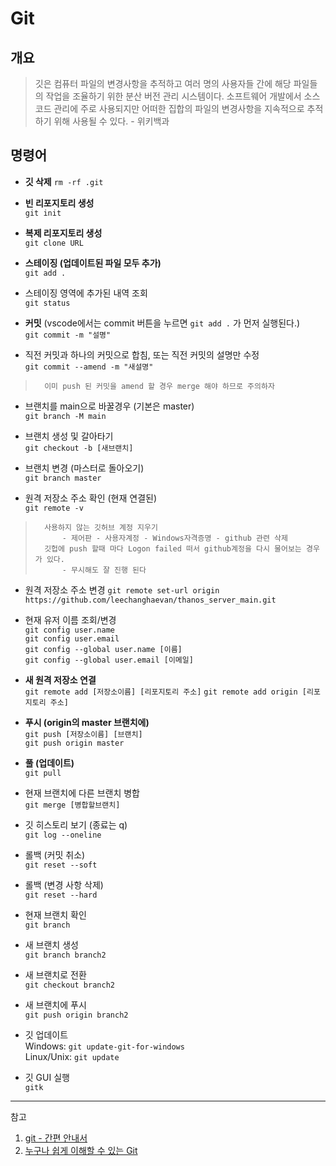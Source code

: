 # Git

## 개요

> 깃은 컴퓨터 파일의 변경사항을 추적하고 여러 명의 사용자들 간에 해당 파일들의 작업을 조율하기 위한 분산 버전 관리 시스템이다. 소프트웨어 개발에서 소스 코드 관리에 주로 사용되지만 어떠한 집합의 파일의 변경사항을 지속적으로 추적하기 위해 사용될 수 있다. - 위키백과

## 명령어

- **깃 삭제**
  `rm -rf .git`

- **빈 리포지토리 생성**  
  `git init`

- **복제 리포지토리 생성**  
  `git clone URL`

- **스테이징 (업데이트된 파일 모두 추가)**  
  `git add .`

- 스테이징 영역에 추가된 내역 조회  
  `git status`

- **커밋** (vscode에서는 commit 버튼을 누르면 `git add .` 가 먼저 실행된다.)  
  `git commit -m "설명"`

- 직전 커밋과 하나의 커밋으로 합침, 또는 직전 커밋의 설명만 수정  
  `git commit --amend -m "새설명"`

>       이미 push 된 커밋을 amend 할 경우 merge 해야 하므로 주의하자

- 브랜치를 main으로 바꿀경우 (기본은 master)  
  `git branch -M main`

- 브랜치 생성 및 갈아타기  
  `git checkout -b [새브랜치]`

- 브랜치 변경 (마스터로 돌아오기)  
  `git branch master`

- 원격 저장소 주소 확인 (현재 연결된)  
  `git remote -v`

>       사용하지 않는 깃허브 계정 지우기
>           - 제어판 - 사용자계정 - Windows자격증명 - github 관련 삭제
>       깃헙에 push 할때 마다 Logon failed 떠서 github계정을 다시 물어보는 경우가 있다.
>           - 무시해도 잘 진행 된다

- 원격 저장소 주소 변경
  `git remote set-url origin https://github.com/leechanghaevan/thanos_server_main.git`

- 현재 유저 이름 조회/변경  
  `git config user.name`  
  `git config user.email`  
  `git config --global user.name [이름]`  
  `git config --global user.email [이메일]`

- **새 원격 저장소 연결**  
  `git remote add [저장소이름] [리포지토리 주소]`
  `git remote add origin [리포지토리 주소]`

- **푸시 (origin의 master 브랜치에)**  
  `git push [저장소이름] [브랜치]`  
  `git push origin master`

- **풀 (업데이트)**  
  `git pull`

- 현재 브랜치에 다른 브랜치 병합  
  `git merge [병합할브랜치]`

- 깃 히스토리 보기 (종료는 q)  
  `git log --oneline`

- 롤백 (커밋 취소)  
  `git reset --soft`

- 롤백 (변경 사항 삭제)  
  `git reset --hard`

- 현재 브랜치 확인  
  `git branch`

- 새 브랜치 생성  
  `git branch branch2`

- 새 브랜치로 전환  
  `git checkout branch2`

- 새 브랜치에 푸시  
  `git push origin branch2`

- 깃 업데이트  
   Windows: `git update-git-for-windows`  
   Linux/Unix: `git update`

- 깃 GUI 실행  
  `gitk`

<!-- > vscode에서 깃허브에 push할 때 마다 크래덴셜을 물어보는 경우
> Window: `git config --global credential.helper wincred --global`
> Linux: `git config --global credential.helper store --global` -->

---

참고

1. [git - 간편 안내서](https://rogerdudler.github.io/git-guide/index.ko.html)
2. [누구나 쉽게 이해할 수 있는 Git](https://backlog.com/git-tutorial/kr/)
